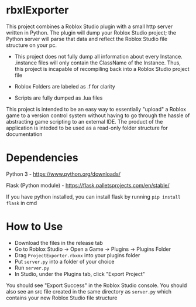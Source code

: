# rbxlExporter

This project combines a Roblox Studio plugin with a small http server written in Python. The plugin will dump your Roblox Studio project; the Python server will parse that data and reflect the Roblox Studio file structure on your pc.

- This project does not fully dump all information about every Instance. .instance files will only contain the ClassName of the Instance. Thus, this project is incapable of recompiling back into a Roblox Studio project file

- Roblox Folders are labeled as .f for clarity

- Scripts are fully dumped as .lua files

This project is intended to be an easy way to essentially "upload" a Roblox game to a version control system without having to go through the hassle of abstracting game scripting to an external IDE. The product of the application is inteded to be used as a read-only folder structure for documentation

# Dependencies

Python 3 - https://www.python.org/downloads/

Flask (Python module) - https://flask.palletsprojects.com/en/stable/

If you have python installed, you can install flask by running `pip install flask` in cmd

# How to Use

- Download the files in the release tab
- Go to Roblox Studio -> Open a Game -> Plugins -> Plugins Folder
- Drag `ProjectExporter.rbxmx` into your plugins folder
- Put `server.py` into a folder of your choice
- Run `server.py`
- In Studio, under the Plugins tab, click "Export Project"

You should see "Export Success" in the Roblox Studio console. You should also see an src file created in the same directory as `server.py` which contains your new Roblox Studio file structure
